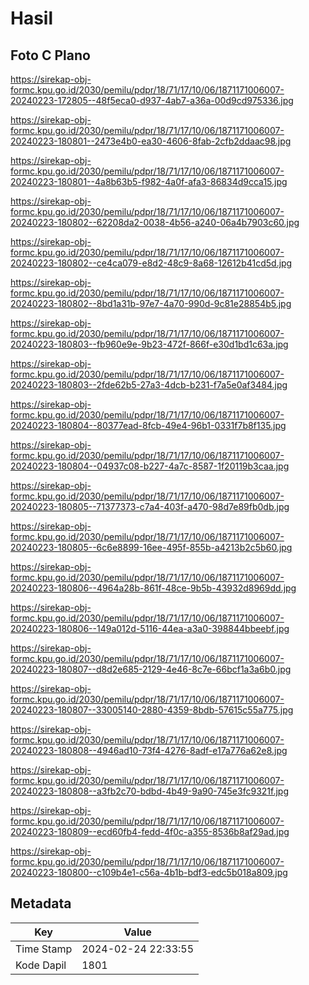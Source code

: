 # Hasil

## Foto C Plano

https://sirekap-obj-formc.kpu.go.id/2030/pemilu/pdpr/18/71/17/10/06/1871171006007-20240223-172805--48f5eca0-d937-4ab7-a36a-00d9cd975336.jpg

https://sirekap-obj-formc.kpu.go.id/2030/pemilu/pdpr/18/71/17/10/06/1871171006007-20240223-180801--2473e4b0-ea30-4606-8fab-2cfb2ddaac98.jpg

https://sirekap-obj-formc.kpu.go.id/2030/pemilu/pdpr/18/71/17/10/06/1871171006007-20240223-180801--4a8b63b5-f982-4a0f-afa3-86834d9cca15.jpg

https://sirekap-obj-formc.kpu.go.id/2030/pemilu/pdpr/18/71/17/10/06/1871171006007-20240223-180802--62208da2-0038-4b56-a240-06a4b7903c60.jpg

https://sirekap-obj-formc.kpu.go.id/2030/pemilu/pdpr/18/71/17/10/06/1871171006007-20240223-180802--ce4ca079-e8d2-48c9-8a68-12612b41cd5d.jpg

https://sirekap-obj-formc.kpu.go.id/2030/pemilu/pdpr/18/71/17/10/06/1871171006007-20240223-180802--8bd1a31b-97e7-4a70-990d-9c81e28854b5.jpg

https://sirekap-obj-formc.kpu.go.id/2030/pemilu/pdpr/18/71/17/10/06/1871171006007-20240223-180803--fb960e9e-9b23-472f-866f-e30d1bd1c63a.jpg

https://sirekap-obj-formc.kpu.go.id/2030/pemilu/pdpr/18/71/17/10/06/1871171006007-20240223-180803--2fde62b5-27a3-4dcb-b231-f7a5e0af3484.jpg

https://sirekap-obj-formc.kpu.go.id/2030/pemilu/pdpr/18/71/17/10/06/1871171006007-20240223-180804--80377ead-8fcb-49e4-96b1-0331f7b8f135.jpg

https://sirekap-obj-formc.kpu.go.id/2030/pemilu/pdpr/18/71/17/10/06/1871171006007-20240223-180804--04937c08-b227-4a7c-8587-1f20119b3caa.jpg

https://sirekap-obj-formc.kpu.go.id/2030/pemilu/pdpr/18/71/17/10/06/1871171006007-20240223-180805--71377373-c7a4-403f-a470-98d7e89fb0db.jpg

https://sirekap-obj-formc.kpu.go.id/2030/pemilu/pdpr/18/71/17/10/06/1871171006007-20240223-180805--6c6e8899-16ee-495f-855b-a4213b2c5b60.jpg

https://sirekap-obj-formc.kpu.go.id/2030/pemilu/pdpr/18/71/17/10/06/1871171006007-20240223-180806--4964a28b-861f-48ce-9b5b-43932d8969dd.jpg

https://sirekap-obj-formc.kpu.go.id/2030/pemilu/pdpr/18/71/17/10/06/1871171006007-20240223-180806--149a012d-5116-44ea-a3a0-398844bbeebf.jpg

https://sirekap-obj-formc.kpu.go.id/2030/pemilu/pdpr/18/71/17/10/06/1871171006007-20240223-180807--d8d2e685-2129-4e46-8c7e-66bcf1a3a6b0.jpg

https://sirekap-obj-formc.kpu.go.id/2030/pemilu/pdpr/18/71/17/10/06/1871171006007-20240223-180807--33005140-2880-4359-8bdb-57615c55a775.jpg

https://sirekap-obj-formc.kpu.go.id/2030/pemilu/pdpr/18/71/17/10/06/1871171006007-20240223-180808--4946ad10-73f4-4276-8adf-e17a776a62e8.jpg

https://sirekap-obj-formc.kpu.go.id/2030/pemilu/pdpr/18/71/17/10/06/1871171006007-20240223-180808--a3fb2c70-bdbd-4b49-9a90-745e3fc9321f.jpg

https://sirekap-obj-formc.kpu.go.id/2030/pemilu/pdpr/18/71/17/10/06/1871171006007-20240223-180809--ecd60fb4-fedd-4f0c-a355-8536b8af29ad.jpg

https://sirekap-obj-formc.kpu.go.id/2030/pemilu/pdpr/18/71/17/10/06/1871171006007-20240223-180800--c109b4e1-c56a-4b1b-bdf3-edc5b018a809.jpg


## Metadata

| Key        | Value               |
| ---------- | ------------------- |
| Time Stamp | 2024-02-24 22:33:55 |
| Kode Dapil | 1801                |



